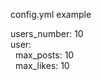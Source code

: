 config.yml example  
  
users_number: 10  
user:  
&nbsp;&nbsp;max_posts: 10  
&nbsp;&nbsp;max_likes: 10  
